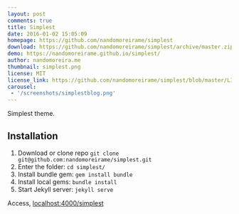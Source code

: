 ```yaml
---
layout: post
comments: true
title: Simplest
date: 2016-01-02 15:05:09
homepage: https://github.com/nandomoreirame/simplest
download: https://github.com/nandomoreirame/simplest/archive/master.zip
demo: https://nandomoreirame.github.io/simplest/
author: nandomoreira.me
thumbnail: simplest.png
license: MIT
license_link: https://github.com/nandomoreirame/simplest/blob/master/LICENSE
carousel:
 - '/screenshots/simplestblog.png'
---
```


Simplest theme.

## Installation

1. Download or clone repo `git clone git@github.com:nandomoreirame/simplest.git`
2. Enter the folder: `cd simplest/`
3. Install bundle gem: `gem install bundle`
4. Install local gems: `bundle install`
5. Start Jekyll server: `jekyll serve`

Access, [localhost:4000/simplest](https://localhost:4000/simplest)
